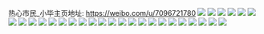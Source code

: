 热心市民_小毕主页地址: https://weibo.com/u/7096721780 
![](https://wx4.sinaimg.cn/mw2000/007Kh7wwly1h9812f5azhj31r0340e81.jpg) 
![](https://wx4.sinaimg.cn/mw2000/007Kh7wwly1h9812h45hij31qz2fcnpd.jpg) 
![](https://wx4.sinaimg.cn/mw2000/007Kh7wwly1h9812j6vclj31r0340x6p.jpg) 
![](https://wx4.sinaimg.cn/mw2000/007Kh7wwly1h9812kdh5yj32c03401kz.jpg) 
![](https://wx4.sinaimg.cn/mw2000/007Kh7wwly1h90ag8b3nsj31r032lhdt.jpg) 
![](https://wx4.sinaimg.cn/mw2000/007Kh7wwly1h90ag5ztw5j31r02hl4qp.jpg) 
![](https://wx4.sinaimg.cn/mw2000/007Kh7wwly1h8r037jnnjj32c033ykjn.jpg) 
![](https://wx4.sinaimg.cn/mw2000/007Kh7wwly1h8r039tk5qj32c02t2u0x.jpg) 
![](https://wx4.sinaimg.cn/mw2000/007Kh7wwly1h8r03myz47j32c02rne82.jpg) 
![](https://wx4.sinaimg.cn/mw2000/007Kh7wwly1h7ylzxpu5mj30u01467an.jpg) 
![](https://wx4.sinaimg.cn/mw2000/007Kh7wwly1h7ylzz0p4bj30u014043e.jpg) 
![](https://wx4.sinaimg.cn/mw2000/007Kh7wwly1h7ym007l5zj30u0118wnz.jpg) 
![](https://wx4.sinaimg.cn/mw2000/007Kh7wwly1h7ym0an47fj30u0140dtq.jpg) 
![](https://wx4.sinaimg.cn/mw2000/007Kh7wwly1h7ym01wqthj30u00ud43e.jpg) 
![](https://wx4.sinaimg.cn/mw2000/007Kh7wwly1h7ym02e6qkj30u014042k.jpg) 
![](https://wx4.sinaimg.cn/mw2000/007Kh7wwly1h7ym02t4o4j31400u0jvo.jpg) 
![](https://wx4.sinaimg.cn/mw2000/007Kh7wwly1h7ym03ea9zj30u0114tgl.jpg) 
![](https://wx4.sinaimg.cn/mw2000/007Kh7wwly1h7ym04rs4aj30u0140tfu.jpg) 
![](https://wx4.sinaimg.cn/mw2000/007Kh7wwly1h7ym05mq77j30u01hck57.jpg) 
![](https://wx4.sinaimg.cn/mw2000/007Kh7wwly1h7ym08ppsgj30sz1fiajs.jpg) 
![](https://wx4.sinaimg.cn/mw2000/007Kh7wwly1h7xplg4netj30u01407dc.jpg) 
![](https://wx4.sinaimg.cn/mw2000/007Kh7wwly1h780t2u67cj31r034042z.jpg) 
![](https://wx4.sinaimg.cn/mw2000/007Kh7wwly1h780t6c7xmj31r03404qr.jpg) 
![](https://wx4.sinaimg.cn/mw2000/007Kh7wwly1h780t0ykclj31o82pgjwj.jpg) 
![](https://wx4.sinaimg.cn/mw2000/007Kh7wwly1gvrdf2r958j60u015810i02.jpg) 
![](https://wx4.sinaimg.cn/mw2000/007Kh7wwly1gvrdf23313j60u014e12l02.jpg) 
![](https://wx4.sinaimg.cn/mw2000/007Kh7wwly1gvrdf33lquj60u0157gqh02.jpg) 
![](https://wx4.sinaimg.cn/mw2000/007Kh7wwly1gq629xo2wwj31lr250qv5.jpg) 
